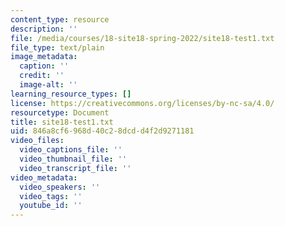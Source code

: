 ```yaml
---
content_type: resource
description: ''
file: /media/courses/18-site18-spring-2022/site18-test1.txt
file_type: text/plain
image_metadata:
  caption: ''
  credit: ''
  image-alt: ''
learning_resource_types: []
license: https://creativecommons.org/licenses/by-nc-sa/4.0/
resourcetype: Document
title: site18-test1.txt
uid: 846a8cf6-968d-40c2-8dcd-d4f2d9271181
video_files:
  video_captions_file: ''
  video_thumbnail_file: ''
  video_transcript_file: ''
video_metadata:
  video_speakers: ''
  video_tags: ''
  youtube_id: ''
---
```

